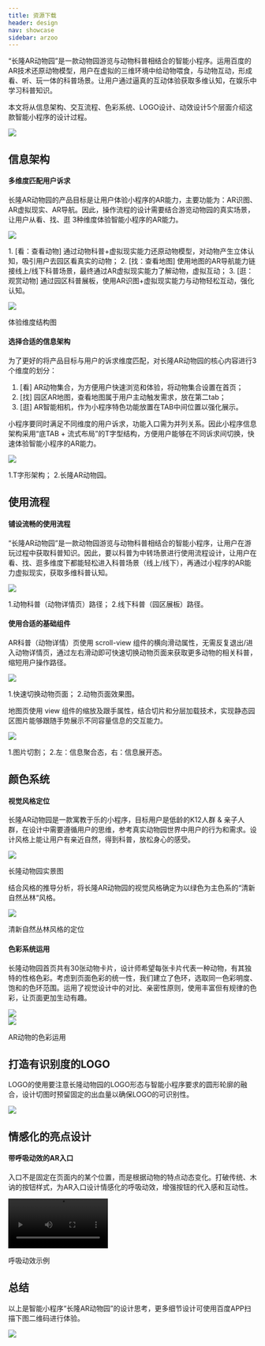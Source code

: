 ```yaml
---
title: 资源下载
header: design
nav: showcase
sidebar: arzoo
---
```


“长隆AR动物园”是一款动物园游览与动物科普相结合的智能小程序。运用百度的AR技术还原动物模型，用户在虚拟的三维环境中给动物喂食，与动物互动，形成看、听、玩一体的科普场景。让用户通过逼真的互动体验获取多维认知，在娱乐中学习科普知识。

本文将从信息架构、交互流程、色彩系统、LOGO设计、动效设计5个层面介绍这款智能小程序的设计过程。
	<div class="m-doc-custom-examples-correct">
		<img src="../../../img/design/showcase/arzoo-1.png">
	</div>

## 信息架构

#### 多维度匹配用户诉求
长隆AR动物园的产品目标是让用户体验小程序的AR能力，主要功能为：AR识图、AR虚拟现实、AR导航。因此，操作流程的设计需要结合游览动物园的真实场景，让用户从看、找、逛 3种维度体验智能小程序的AR能力。

<div class="m-doc-custom-examples-correct">
	<img src="../../../img/design/showcase/arzoo-2.png"><p class="m-doc-custom-examples-text">1. [看：查看动物]  通过动物科普+虚拟现实能力还原动物模型，对动物产生立体认知，吸引用户去园区看真实的动物；
2. [找：查看地图] 使用地图的AR导航能力链接线上/线下科普场景，最终通过AR虚拟现实能力了解动物，虚拟互动；
3. [逛：观赏动物] 通过园区科普展板，使用AR识图+虚拟现实能力与动物轻松互动，强化认知。</p>
</div>
<div class="m-doc-custom-examples-correct">
	<img src="../../../img/design/showcase/arzoo-3.png"><p class="m-doc-custom-examples-text">体验维度结构图</p>
</div>

#### 选择合适的信息架构
为了更好的将产品目标与用户的诉求维度匹配，对长隆AR动物园的核心内容进行3个维度的划分：
1. [看]  AR动物集合，为方便用户快速浏览和体验，将动物集合设置在首页；
2. [找]  园区AR地图，查看地图属于用户主动触发需求，放在第二tab；
3. [逛]  AR智能相机，作为小程序特色功能放置在TAB中间位置以强化展示。

小程序要同时满足不同维度的用户诉求，功能入口需为并列关系。因此小程序信息架构采用“底TAB + 流式布局”的T字型结构，方便用户能够在不同诉求间切换，快速体验智能小程序的AR能力。
	<div class="m-doc-custom-examples-correct">
		<img src="../../../img/design/showcase/arzoo-4.png"><p class="m-doc-custom-examples-text">1.T字形架构；
2.长隆AR动物园。</p>
	</div>

## 使用流程

#### 铺设流畅的使用流程
“长隆AR动物园”是一款动物园游览与动物科普相结合的智能小程序，让用户在游玩过程中获取科普知识。因此，要以科普为中转场景进行使用流程设计，让用户在看、找、逛多维度下都能轻松进入科普场景（线上/线下），再通过小程序的AR能力虚拟现实，获取多维科普认知。
	<div class="m-doc-custom-examples-correct">
		<img src="../../../img/design/showcase/arzoo-5.png"><p class="m-doc-custom-examples-text">1.动物科普（动物详情页）路径；
2.线下科普（园区展板）路径。</p>
	</div>

#### 使用合适的基础组件
AR科普（动物详情）页使用 scroll-view 组件的横向滑动属性，无需反复退出/进入动物详情页，通过左右滑动即可快速切换动物页面来获取更多动物的相关科普，缩短用户操作路径。
	<div class="m-doc-custom-examples-correct">
		<img src="../../../img/design/showcase/arzoo-6.png"><p class="m-doc-custom-examples-text">1.快速切换动物页面；
2.动物页面效果图。</p>
	</div>

地图页使用 view 组件的缩放及跟手属性，结合切片和分层加载技术，实现静态园区图片能够跟随手势展示不同容量信息的交互能力。
	<div class="m-doc-custom-examples-correct">
		<img src="../../../img/design/showcase/arzoo-7.png"><p class="m-doc-custom-examples-text">1.图片切割；
2.左：信息聚合态，右：信息展开态。</p>
	</div>

## 颜色系统

#### 视觉风格定位
长隆AR动物园是一款寓教于乐的小程序，目标用户是低龄的K12人群 & 亲子人群，在设计中需要遵循用户的思维，参考真实动物园世界中用户的行为和需求。设计风格上能让用户有亲近自然，得到科普，放松身心的感受。
	<div class="m-doc-custom-examples-correct">
		<img src="../../../img/design/showcase/arzoo-8.png"><p class="m-doc-custom-examples-text">长隆动物园实景图</p>
	</div>

结合风格的推导分析，将长隆AR动物园的视觉风格确定为以绿色为主色系的“清新自然丛林“风格。
	<div class="m-doc-custom-examples-correct">
		<img src="../../../img/design/showcase/arzoo-9.png"><p class="m-doc-custom-examples-text">清新自然丛林风格的定位</p>
	</div>

#### 色彩系统运用
长隆动物园首页共有30张动物卡片，设计师希望每张卡片代表一种动物，有其独特的性格色彩。考虑到页面色彩的统一性，我们建立了色环，选取同一色彩明度、饱和的色环范围。运用了视觉设计中的对比、亲密性原则，使用丰富但有规律的色彩，让页面更加生动有趣。
	<div class="m-doc-custom-examples-correct">
		<img src="../../../img/design/showcase/arzoo-10.png">
	</div>
	<div class="m-doc-custom-examples-correct">
		<img src="../../../img/design/showcase/arzoo-11.png"><p class="m-doc-custom-examples-text">AR动物的色彩运用</p>
	</div>

## 打造有识别度的LOGO

LOGO的使用要注意长隆动物园的LOGO形态与智能小程序要求的圆形轮廓的融合，设计切图时预留固定的出血量以确保LOGO的可识别性。
	<div class="m-doc-custom-examples-correct">
		<img src="../../../img/design/showcase/arzoo-12.png">
	</div>

## 情感化的亮点设计

#### 带呼吸动效的AR入口
入口不是固定在页面内的某个位置，而是根据动物的特点动态变化。打破传统、木讷的按钮样式，为AR入口设计情感化的呼吸动效，增强按钮的代入感和互动性。

<video src="../../../img/design/showcase/动效.mp4" width="40%" controls="controls">
你的浏览器不支持该视频播放
</video>
<p class="m-doc-custom-examples-text">呼吸动效示例</p>


## 总结

以上是智能小程序“长隆AR动物园”的设计思考，更多细节设计可使用百度APP扫描下图二维码进行体验。
	<div class="m-doc-custom-examples-correct">
		<img src="../../../img/design/showcase/arzoo-14.png">
	</div>






